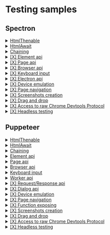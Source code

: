 # Testing samples

## Spectron

<details><summary><a href="../../samples/spectron/HtmlThenable.test.s">
  HtmlThenable
  </a></summary>
    An example of checking the properties of html elements. Written in promise chaining style.
</details>

<details><summary><a href="../../samples/spectron/HtmlAwait.test.s">
  HtmlAwait
  </a></summary>
    An example of checking the properties of html elements. Written with usage of async/await.
</details>

<details><summary><a href="../../samples/spectron/Chaining.test.s">
  Chaining
  </a></summary>
    Example of spectron commands chaining.
</details>

<details><summary><a href="../../samples/spectron/Element.test.s">
  [X] Element api
  </a></summary>
</details>

<details><summary><a href="../../samples/spectron/Page.test.s">
  [X] Page api
  </a></summary>
</details>

<details><summary><a href="../../samples/spectron/Browser.test.s">
  [X] Browser api
  </a></summary>
</details>

<details><summary><a href="../../samples/spectron/Input.test.s">
  [X] Keyboard input
  </a></summary>
</details>

<details><summary><a href="../../samples/spectron/Input.test.s">
  [X] Electron api
  </a></summary>
</details>

<details><summary><a href="../../samples/spectron/Device.test.s">
  [X] Device emulation
  </a></summary>
</details>

<details><summary><a href="../../samples/spectron/Navigation.test.s">
  [X] Page navigation
  </a></summary>
</details>

<details><summary><a href="../../samples/spectron/Screenshot.test.s">
  [X] Screenshots creation
  </a></summary>
</details>

<details><summary><a href="../../samples/spectron/DragAndDrop.test.s">
  [X] Drag and drop
  </a></summary>
</details>

<details><summary><a href="../../samples/spectron/CDP.test.s">
  [X] Access to raw Chrome Devtools Protocol
  </a></summary>
</details>

<details><summary><a href="../../samples/spectron/HeadlessTesting.test.s">
  [X] Headless testing
  </a></summary>
</details>

## Puppeteer

<details><summary><a href="../../samples/puppeteer/HtmlThenable.test.s">
  HtmlThenable
  </a></summary>
    An example of checking the properties of html elements. Written in promise chaining style.
</details>

<details><summary><a href="../../samples/puppeteer/HtmlAwait.test.s">
  HtmlAwait
  </a></summary>
    An example of checking the properties of html elements. Written with usage of async/await.
</details>

<details><summary><a href="../../samples/puppeteer/Chaining.test.s">
  Chaining
  </a></summary>
    Example of puppeteer commands chaining.
</details>

<details><summary><a href="../../samples/puppeteer/Element.test.s">
  Element api
  </a></summary>
</details>

<details><summary><a href="../../samples/puppeteer/Page.test.s">
  Page api
  </a></summary>
</details>

<details><summary><a href="../../samples/puppeteer/Browser.test.s">
  Browser api
  </a></summary>
</details>

<details><summary><a href="../../samples/puppeteer/Input.test.s">
  Keyboard input
  </a></summary>
</details>

<details><summary><a href="../../samples/puppeteer/Input.test.s">
  Worker api
  </a></summary>
</details>

<details><summary><a href="../../samples/puppeteer/RequestResponse.test.s">
  [X] Request/Response api
  </a></summary>
</details>

<details><summary><a href="../../samples/puppeteer/Dialog.test.s">
  [X] Dialog api
  </a></summary>
</details>

<details><summary><a href="../../samples/puppeteer/Device.test.s">
  [X] Device emulation
  </a></summary>
</details>

<details><summary><a href="../../samples/puppeteer/Navigation.test.s">
  [X] Page navigation
  </a></summary>
</details>

<details><summary><a href="../../samples/puppeteer/FunctionExposing.test.s">
  [X] Function exposing
  </a></summary>
</details>

<details><summary><a href="../../samples/puppeteer/Screenshot.test.s">
  [X] Screenshots creation
  </a></summary>
</details>

<details><summary><a href="../../samples/puppeteer/DragAndDrop.test.s">
  [X] Drag and drop
  </a></summary>
</details>

<details><summary><a href="../../samples/puppeteer/CDP.test.s">
  [X] Access to raw Chrome Devtools Protocol
  </a></summary>
</details>

<details><summary><a href="../../samples/puppeteer/HeadlessTesting.test.s">
  [X] Headless testing
  </a></summary>
</details>